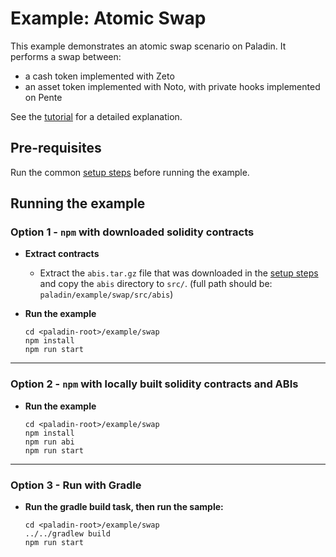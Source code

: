 # Example: Atomic Swap

This example demonstrates an atomic swap scenario on Paladin. It performs a swap between:

- a cash token implemented with Zeto
- an asset token implemented with Noto, with private hooks implemented on Pente

See the [tutorial](https://lf-decentralized-trust-labs.github.io/paladin/head/tutorials/atomic-swap/) for a detailed explanation.

## Pre-requisites

Run the common [setup steps](../README.md) before running the example.

## Running the example

### Option 1 - `npm` with downloaded solidity contracts

- **Extract contracts**

  - Extract the `abis.tar.gz` file that was downloaded in the [setup steps](../README.md) and copy the `abis` directory to `src/`. (full path should be: `paladin/example/swap/src/abis`)

- **Run the example**

  ```shell
  cd <paladin-root>/example/swap
  npm install
  npm run start
  ```

---

### Option 2 - `npm` with locally built solidity contracts and ABIs

- **Run the example**

  ```shell
  cd <paladin-root>/example/swap
  npm install
  npm run abi
  npm run start
  ```

---

### Option 3 - Run with Gradle

- **Run the gradle build task, then run the sample:**

  ```shell
  cd <paladin-root>/example/swap
  ../../gradlew build
  npm run start
  ```
